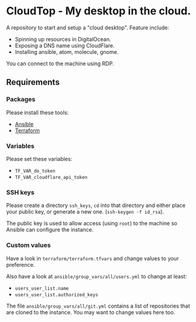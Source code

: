 # CloudTop - My desktop in the cloud.

A repository to start and setup a "cloud desktop". Feature include:

- Spinning up resources in DigitalOcean.
- Exposing a DNS name using CloudFlare.
- Installing ansible, atom, molecule, gnome.

You can connect to the machine using RDP.

## Requirements

### Packages

Please install these tools:

- [Ansible](https://www.ansible.com/)
- [Terraform](https://www.terraform.io/)

### Variables

Please set these variables:

- `TF_VAR_do_token`
- `TF_VAR_cloudflare_api_token`

### SSH keys

Please create a directory `ssh_keys`, `cd` into that directory and either place your public key, or generate a new one. (`ssh-keygen -f id_rsa`).

The public key is used to allow access (using `root`) to the machine so Ansible can configure the instance.

### Custom values

Have a look in `terraform/terraform.tfvars` and change values to your preference.

Also have a look at `ansible/group_vars/all/users.yml` to change at least:

- `users_user_list.name`
- `users_user_list.authorized_keys`

The file `ansible/group_vars/all/git.yml` contains a list of repositories that are cloned to the instance. You may want to change values here too.
